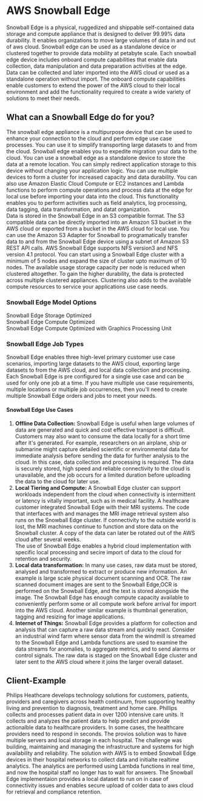 # AWS Snowball Edge  
Snowball Edge is a physical, ruggedized and shippable self-contained data storage and compute appliance that is designed to deliver 99.99% data durability. It enables organizations to move large volumes of data in and out of aws cloud. Snowball edge can be used as a standalone device or clustered together to provide data mobility at petabyte scale. Each snowball edge device includes onboard compute capabilities that enable data collection, data manipulation and data preparation activities at the edge. Data can be collected and later imported into the AWS cloud or used as a standalone operation without import. The onboard compute capabilities enable customers to extend the power of the AWS cloud to their local environment and add the functionality required to create a wide variety of solutions to meet their needs.  
  
## What can a Snowball Edge do for you?  
The snowball edge appliance is a multipurpose device that can be used to enhance your connection to the cloud and perform edge use case processes. You can use it to simplify transporting large datasets to and from the cloud. Snowball edge enables you to expedite migration your data to the cloud. You can use a snowball edge as a standalone device to store the data at a remote location. You can simply redirect application storage to this device without changing your application logic. You can use multiple devices to form a cluster for increased capacity and data durability. You can also use Amazon Elastic Cloud Compute or EC2 instances and Lambda functions to perform compute operations and process data at the edge for local use before importing your data into the cloud. This functionality enables you to perform activities such as field analytics, log processing, data tagging, data transformation, and datat organization.  
Data is stored in the Snowball Edge in an S3 compatible format. The S3 compatible data can be directly imported into an Amazon S3 bucket in the AWS cloud or exported from a bucket in the AWS cloud for local use. You can use the Amazon S3 Adapter for Snowball to programatically transfer data to and from the Snowball Edge device using a subnet of Amazon S3 REST API calls. AWS Snowball Edge supports NFS version3 and NFS version 4.1 protocol. You can start using a Snowball Edge cluster with a minimum of 5 nodes and expand the size of cluster upto maximum of 10 nodes. The available usage storage capacity per node is reduced when clustered altogether.  To gain the higher durability, the data is protected across multiple clustered appliances. Clustering also adds to the available compute resources to service your applications use case needs.  
  
### Snowball Edge Model Options
Snowball Edge Storage Optimized  
Snowball Edge Compute Optimized  
Snowball Edge Compute Optimized  with Graphics Processing Unit  
  
### Snowball Edge Job Types  
Snowball Edge enables three high-level primary customer use case scenarios, importing large datasets to the AWS cloud, exporting large datasets to from the AWS cloud, and local data collection and processing. Each Snowball Edge is pre configured for a single use case and can be used for only one job at a time. If you have multiple use case requirements, multiple locations or multiple job occurrences, then you'll need to create multiple Snowball Edge orders and jobs to meet your needs.   
  
#### Snowball Edge Use Cases
1. **Offline Data Collection:** Snowball Edge is useful when large volumes of data are generated and quick and cost effective transpot is difficult. Customers may also want to consume the data locally for a short time after it's generated. For example, researchers on an airplane, ship or submarine might capture detailed scientific or environmental data for immediate analysis before sending the data for further analysis to the cloud. In this case, data collection and processing is required. The data is securely stored, high speed and reliable connectivity to the cloud is unavailable, and the job occurs for a limited duration before uploading the data to the cloud for later use. 
2. **Local Tiering and Compute:** A Snowball Edge cluster can support workloads independent from the cloud when connectivity is intermittent or latency is vitally important, such as in medical facility. A healthcare customer integrated Snowball Edge with their MRI systems. The code that interfaces with and manages the MRI image retrieval system also runs on the Snowball Edge cluster. If connectivity to the outside world is lost, the MRI machines continue to function and store data on the Snowball cluster. A copy of the data can later be rotated out of the AWS cloud after several weeks.  
The use of Snowball Edge enables a hybrid cloud implementation with specific local processing and secire import of data to the cloud for retention and security. 
3. **Local data transformation:** In many use cases, raw data must be stored, analysed and transformed to extract or produce new information. An example is large scale physical document scanning and OCR. The raw scanned document images are sent to the Snowball Edge,OCR is performed on the Snowball Edge, and the text is stored alongside the image. The Snowball Edge has enough compute capacity available to conveniently perform some or all compute work before arrival for import into the AWS cloud. Another similar example is thumbnail generation, tagging and resizing for image applications.
4. **Internet of Things:** Snowball Edge provides a platform for collection and analysis that can capture a raw data stream and quickly react. Consider an industrial wind farm where sensor data from the windmill is streamed to the Snowball Edge and Lambda functions are used to examine the data streams for anomalies, to aggregate metrics, and to send alarms or control signals. The raw data is staged on the Snowball Edge cluster and later sent to the AWS cloud where it joins the larger overall dataset. 
  
## Client-Example
Philips Heathcare develops technology solutions for customers, patients, providers and caregivers across health continuum, from supporting healthy living and prevention to diagnosis, treatment and home care. Phillips collects and processes patient data in over 1200 intensive care units. It collects and analyzes the patient data to help predict and provide actionalble data to healthcare providers. In some cases, the healthcare providers need to respond in seconds. The provios solution was to have multiple servers and local storage in each hospital. The challenge was building, maintaining and managing the infrastructure and systems for high availability and reliability. The solution with AWS is to embed Snowball Edge devices in their hospital networks to collect data and initialte realtime analytics. The analytics are performed using Lambda functions in real time, and now the hospital staff no longer has to wait for answers. The Snowball Edge implementaion provides a local dataset to run on in case of connectivity issues and enables secure upload of colder data to aws cloud for retrieval and compliance retention.  